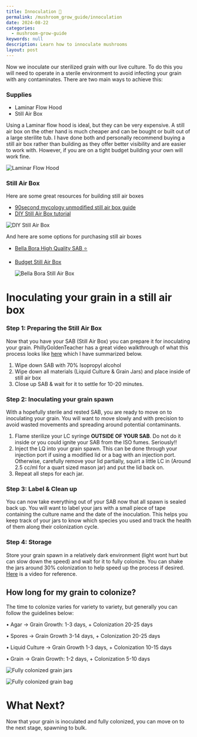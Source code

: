 ```yaml
---
title: Innoculation 💉
permalink: /mushroom_grow_guide/innoculation
date: 2024-08-22
categories:
  - mushroom-grow-guide
keywords: null
description: Learn how to innoculate mushrooms
layout: post
---
```

Now we inoculate our sterilized grain with our live culture.  To do this you will need to operate in a sterile environment to avoid infecting your grain with any contaminates.
There are two main ways to achieve this:

### Supplies

* Laminar Flow Hood
* Still Air Box

Using a Laminar flow hood is ideal, but they can be very expensive.  A still air box on the other hand is much cheaper and can be bought or built out of a large sterilite tub.  I have done both and personally recommend buying a still air box rather than building as they offer better visibility and are easier to work with.  However, if you are on a tight budget building your own will work fine.

![Laminar Flow Hood](/docs/assets/images/laminar-flow-hood.jpg "Laminar Flow Hood")

### Still Air Box

Here are some great resources for building still air boxes

* [90second mycology unmodified still air box guide](https://www.reddit.com/r/unclebens/comments/n0ak24/90_second_mycologys_easy_unmodified_still_air_box/)
* [DIY Still Air Box tutorial](https://www.youtube.com/watch?v=svUq2OeQNC)[](https://www.youtube.com/watch?v=svUq2OeQNC)

![DIY Still Air Box](/docs/assets/images/diy-still-air-box.jpeg "DIY Still Air Box")

And here are some options for purchasing still air boxes

* [Bella Bora High Quality SAB ⭐️](https://www.amazon.com/Bella-Bora-Mycology-Sturdy-Mycologists/dp/B0C54BQN1R)
* [Budget Still Air Box](https://www.amazon.com/ZZM-Mycology-Mushroom-Supplies-Scientists/dp/B0D1QN137V)

  ![Bella Bora Still Air Box](/docs/assets/images/bella-bora-still-air-box.jpg "Bella Bora Still Air Box")

  [](https://www.amazon.com/ZZM-Mycology-Mushroom-Supplies-Scientists/dp/B0D1QN137V)[](https://www.amazon.com/ZZM-Mycology-Mushroom-Supplies-Scientists/dp/B0D1QN137V)

# Inoculating your grain in a still air box

### Step 1: Preparing the Still Air Box

Now that you have your SAB (Still Air Box) you can prepare it for inoculating your grain.  PhillyGoldenTeacher has a great video walkthrough of what this process looks like [here](https://www.youtube.com/watch?v=n1TrnSCT0V8&t=410s) which I have summarized below.

1. Wipe down SAB with 70% Isopropyl alcohol
2. Wipe down all materials (Liquid Culture & Grain Jars) and place inside of still air box
3. Close up SAB & wait for it to settle for 10-20 minutes.

### Step 2: Inoculating your grain spawn

With a hopefully sterile and rested SAB, you are ready to move on to inoculating your grain.  You will want to move slowly and with precision to avoid wasted movements and spreading around potential contaminants.

1. Flame sterilize your LC syringe **OUTSIDE OF YOUR SAB**.  Do not do it inside or you could ignite your SAB from the ISO fumes.  Seriously!!
2. Inject the LQ into your grain spawn.  This can be done through your injection port if using a modified lid or a bag with an injection port.  Otherwise, carefully remove your lid partially, squirt a little LC in (Around 2.5 cc/ml for a quart sized mason jar) and put the lid back on.
3. Repeat all steps for each jar.

### Step 3: Label & Clean up

You can now take everything out of your SAB now that all spawn is sealed back up.  You will want to label your jars with a small piece of tape containing the culture name and the date of the inoculation.  This helps you keep track of your jars to know which species you used and track the health of them along their colonization cycle.

### Step 4: Storage

Store your grain spawn in a relatively dark environment (light wont hurt but can slow down the speed) and wait for it to fully colonize.  You can shake the jars around 30% colonization to help speed up the process if desired.  [Here](https://www.youtube.com/watch?v=nmB_CAnUlgw) is a video for reference.

## How long for my grain to colonize?

The time to colonize varies for variety to variety, but generally you can follow the guidelines below:


• Agar -> Grain
Growth: 1-3 days, + Colonization 20-25 days

• Spores -> Grain
Growth 3-14 days, + Colonization 20-25 days

• Liquid Culture -> Grain
Growth 1-3 days, + Colonization 10-15 days

• Grain -> Grain
Growth: 1-2 days, + Colonization 5-10 days

![Fully colonized grain jars](/docs/assets/images/fully-colonized-grain-jars.jpg "Fully colonized grain jars")

![Fully colonized grain bag](/docs/assets/images/fully-colonized-grain-bag.jpg "Fully colonized grain bag")

# What Next?

Now that your grain is inoculated and fully colonized, you can move on to the next stage, spawning to bulk.
